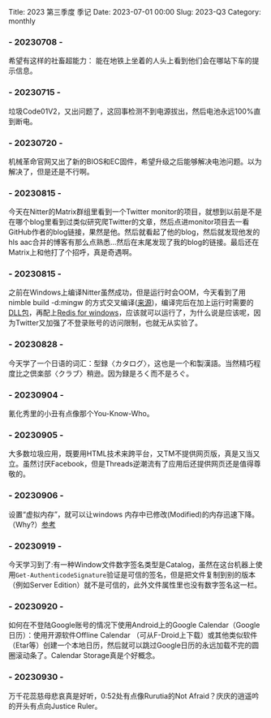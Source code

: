 Title: 2023 第三季度 季记
Date: 2023-07-01 00:00
Slug: 2023-Q3
Category: monthly

### - 20230708 -
希望有这样的社畜超能力： 能在地铁上坐着的人头上看到他们会在哪站下车的提示信息。

### - 20230715 -
垃圾Code01V2，又出问题了，这回事检测不到电源拔出，然后电池永远100%直到断电。

### - 20230720 -
机械革命官网又出了新的BIOS和EC固件，希望升级之后能够解决电池问题。以为解决了，但是还是不行啊。

### - 20230815 -
今天在Nitter的Matrix群组里看到一个Twitter monitor的项目，就想到以前是不是在哪个blog里看到过类似研究爬Twitter的文章，然后点进monitor项目去一看GitHub作者的blog链接，果然是他。然后就看起了他的blog，然后就发现他发的hls aac合并的博客有那么点熟悉...然后在末尾发现了我的blog的链接。最后还在Matrix上和他打了个招呼，真是奇遇啊。

### - 20230815 -
之前在Windows上编译Nitter虽然成功，但是运行时会OOM，今天看到了用nimble build -d:mingw 的方式交叉编译([来源](https://gitlab.com/Lomanic/nitter-binaries/-/blob/master/.gitlab-ci.yml?ref_type=heads#L75-86))，编译完后在加上运行时需要的[DLL包](https://nim-lang.org/download/dlls.zip)，再配上[Redis for windows](https://github.com/tporadowski/redis/releases)，应该就可以运行了，为什么说是应该呢，因为Twitter又加强了不登录账号的访问限制，也就无从实验了。

### - 20230828 -
今天学了一个日语的词汇：型録〈カタログ〉，这也是一个和製漢語。当然精巧程度比之倶楽部〈クラブ〉稍逊。因为録是ろく而不是ろぐ。

### - 20230904 -
氰化秀里的小丑有点像那个You-Know-Who。

### - 20230905 -
大多数垃圾应用，既要用HTML技术来跨平台，又TM不提供网页版，真是又当又立。虽然讨厌Facebook，但是Threads逆潮流有了应用后还提供网页还是值得尊敬的。

### - 20230906 -
设置“虚拟内存”，就可以让windows 内存中已修改(Modified)的内存迅速下降。 （Why?）[参考](https://www.zhihu.com/question/19828627/answer/24596615)

### - 20230919 -
今天学习到了:有一种Window文件数字签名类型是Catalog，虽然在这台机器上使用`Get-AuthenticodeSignature`验证是可信的签名，但是把文件复制到别的版本（例如Server Edition）就不是可信的，此外文件属性里也没有数字签名这一栏。

### - 20230920 -
如何在不登陆Google账号的情况下使用Android上的Google Calendar（Google日历）：使用开源软件Offline Calendar （可从F-Droid上下载）或其他类似软件（Etar等）创建一个本地日历，然后就可以跳过Google日历的永远加载不完的圆圈滚动条了。Calendar Storage真是个好概念。

### - 20230930 -
万千花蕊慈母悲哀真是好听，0:52处有点像Rurutia的Not Afraid？庆庆的逍遥吟的开头有点向Justice Ruler。